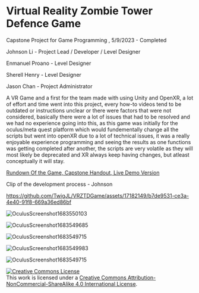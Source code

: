 # Virtual Reality Zombie Tower Defence Game 

Capstone Project for Game Programming , 5/9/2023 - Completed


Johnson Li - Project Lead / Developer / Level Designer


Enmanuel Proano - Level Designer


Sherell Henry - Level Designer


Jason Chan - Project Administrator


A VR Game and a first for the team made with using Unity and OpenXR, a lot of effort and time went into this project, every how-to videos tend to be outdated or instructions unclear or there were factors that were not considered, basically there were a lot of issues that had to be resolved and we had no experience going into this, as this game was initially for the oculus/meta quest platform which would fundementally change all the scripts but went into openXR due to a lot of technical issues, it was a really enjoyable experience programming and seeing the results as one functions was getting completed after another, the scripts are very volatile as they will most likely be deprecated and XR always keep having changes, but atleast conceptually it will stay. 


[Rundown Of the Game, Capstone Handout, Live Demo Version](https://docs.google.com/document/d/1t03DV_zWMd2e-flqAeL01BOIna2f8bGKoyUv74sLrRg/edit?usp=sharing)

Clip of the development process - Johnson



https://github.com/TwigJL/VRZTDGame/assets/17182149/b7de9531-ce3a-4e40-91f8-669a36ed86bf



![OculusScreenshot1683550103](https://github.com/TwigJL/VRZTDGame/assets/17182149/fd34a23d-1862-44fa-a2ef-1b1ff561d3a6)


![OculusScreenshot1683549685](https://github.com/TwigJL/VRZTDGame/assets/17182149/5a243708-b96d-4f17-a95d-2fbffe3feeb7)


![OculusScreenshot1683549715](https://github.com/TwigJL/VRZTDGame/assets/17182149/902f5697-46b6-4624-9f81-0e98ac00cdd7)

![OculusScreenshot1683549983](https://github.com/TwigJL/VRZTDGame/assets/17182149/dea95841-8a23-49f8-ad3e-10d2a4a04285)


![OculusScreenshot1683549715](https://github.com/TwigJL/VRZTDGame/assets/17182149/a20e9f4c-a94f-428f-aa1a-007e9f779f98)

<a rel="license" href="http://creativecommons.org/licenses/by-nc-sa/4.0/"><img alt="Creative Commons License" style="border-width:0" src="https://i.creativecommons.org/l/by-nc-sa/4.0/88x31.png" /></a><br />This work is licensed under a <a rel="license" href="http://creativecommons.org/licenses/by-nc-sa/4.0/">Creative Commons Attribution-NonCommercial-ShareAlike 4.0 International License</a>.
